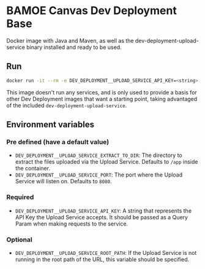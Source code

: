 # BAMOE Canvas Dev Deployment Base

Docker image with Java and Maven, as well as the dev-deployment-upload-service binary installed and ready to be used.

## Run

```bash
docker run -it --rm -e DEV_DEPLOYMENT__UPLOAD_SERVICE_API_KEY=<string> quay.io/bamoe/canvas-dev-deployment-base:9.2.0-ibm-0004 <cmd>
```

This image doesn't run any services, and is only used to provide a basis for other Dev Deployment images that want a starting point, taking advantaged of the included `dev-deployment-upload-service`.

## Environment variables

### Pre defined (have a default value)

- `DEV_DEPLOYMENT__UPLOAD_SERVICE_EXTRACT_TO_DIR`: The directory to extract the files uploaded via the Upload Service. Defaults to `/app` inside the container.
- `DEV_DEPLOYMENT__UPLOAD_SERVICE_PORT`: The port where the Upload Service will listen on. Defaults to `8080`.

### Required

- `DEV_DEPLOYMENT__UPLOAD_SERVICE_API_KEY`: A string that represents the API Key the Upload Service accepts. It should be passed as a Query Param when making requests to the service.

### Optional

- `DEV_DEPLOYMENT__UPLOAD_SERVICE_ROOT_PATH`: If the Upload Service is not running in the root path of the URL, this variable should be specified.
